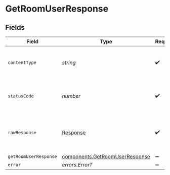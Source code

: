 # GetRoomUserResponse


## Fields

| Field                                                                            | Type                                                                             | Required                                                                         | Description                                                                      |
| -------------------------------------------------------------------------------- | -------------------------------------------------------------------------------- | -------------------------------------------------------------------------------- | -------------------------------------------------------------------------------- |
| `contentType`                                                                    | *string*                                                                         | :heavy_check_mark:                                                               | HTTP response content type for this operation                                    |
| `statusCode`                                                                     | *number*                                                                         | :heavy_check_mark:                                                               | HTTP response status code for this operation                                     |
| `rawResponse`                                                                    | [Response](https://developer.mozilla.org/en-US/docs/Web/API/Response)            | :heavy_check_mark:                                                               | Raw HTTP response; suitable for custom response parsing                          |
| `getRoomUserResponse`                                                            | [components.GetRoomUserResponse](../../models/components/getroomuserresponse.md) | :heavy_minus_sign:                                                               | Success                                                                          |
| `error`                                                                          | *errors.ErrorT*                                                                  | :heavy_minus_sign:                                                               | Error                                                                            |